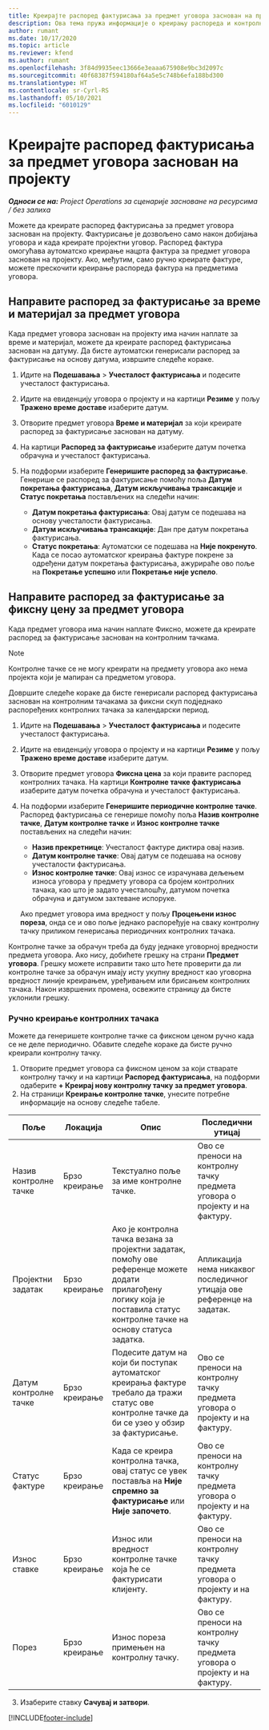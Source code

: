 ```yaml
---
title: Креирајте распоред фактурисања за предмет уговора заснован на пројекту
description: Ова тема пружа информације о креирању распореда и контролних тачака фактурисања на предметима уговора.
author: rumant
ms.date: 10/17/2020
ms.topic: article
ms.reviewer: kfend
ms.author: rumant
ms.openlocfilehash: 3f84d9935eec13666e3eaaa675908e9bc3d2097c
ms.sourcegitcommit: 40f68387f594180af64a5e5c748b6efa188bd300
ms.translationtype: HT
ms.contentlocale: sr-Cyrl-RS
ms.lasthandoff: 05/10/2021
ms.locfileid: "6010129"
---
```

# <a name="create-an-invoice-schedule-on-a-project-based-contract-line"></a>Креирајте распоред фактурисања за предмет уговора заснован на пројекту 

_**Односи се на:** Project Operations за сценарије засноване на ресурсима / без залиха_

Можете да креирате распоред фактурисања за предмет уговора заснован на пројекту. Фактурисање је дозвољено само након добијања уговора и када креирате пројектни уговор. Распоред фактура омогућава аутоматско креирање нацрта фактура за предмет уговора заснован на пројекту. Ако, међутим, само ручно креирате фактуре, можете прескочити креирање распореда фактура на предметима уговора.

## <a name="create-a-time-and-material-invoice-schedule-for-a-contract-line"></a>Направите распоред за фактурисање за време и материјал за предмет уговора

Када предмет уговора заснован на пројекту има начин наплате за време и материјал, можете да креирате распоред фактурисања заснован на датуму. Да бисте аутоматски генерисали распоред за фактурисање на основу датума, извршите следеће кораке.

1. Идите на **Подешавања** > **Учесталост фактурисања** и подесите учесталост фактурисања.
2. Идите на евиденцију уговора о пројекту и на картици **Резиме** у пољу **Тражено време доставе** изаберите датум.
3. Отворите предмет уговора **Време и материјал** за који креирате распоред за фактурисање заснован на датуму. 
4. На картици **Распоред за фактурисање** изаберите датум почетка обрачуна и учесталост фактурисања.
5. На подформи изаберите **Генеришите распоред за фактурисање**. Генерише се распоред за фактурисање помоћу поља **Датум покретања фактурисања**, **Датум искључивања трансакције** и **Статус покретања** постављених на следећи начин:

    - **Датум покретања фактурисања**: Овај датум се подешава на основу учесталости фактурисања.
    - **Датум искључивања трансакције**: Дан пре датум покретања фактурисања.
    - **Статус покретања**: Аутоматски се подешава на **Није покренуто**. Када се посао аутоматског креирања фактуре покрене за одређени датум покретања фактурисања, ажурираће ово поље на **Покретање успешно** или **Покретање није успело**.

## <a name="create-a-fixed-price-invoice-schedule-for-a-contract-line"></a>Направите распоред за фактурисање за фиксну цену за предмет уговора

Када предмет уговора има начин наплате Фиксно, можете да креирате распоред за фактурисање заснован на контролним тачкама. 

> [!NOTE]
> Контролне тачке се не могу креирати на предмету уговора ако нема пројекта који је мапиран са предметом уговора.

Довршите следеће кораке да бисте генерисали распоред фактурисања заснован на контролним тачакама за фиксни скуп подједнако распоређених контролних тачака за календарски период.

1. Идите на **Подешавања** > **Учесталост фактурисања** и подесите учесталост фактурисања.
2. Идите на евиденцију уговора о пројекту и на картици **Резиме** у пољу **Тражено време доставе** изаберите датум.
3. Отворите предмет уговора **Фиксна цена** за који правите распоред контролних тачака. На картици **Контролне тачке фактурисања** изаберите датум почетка обрачуна и учесталост фактурисања. 
4. На подформи изаберите **Генеришите периодичне контролне тачке**. Распоред фактурисања се генерише помоћу поља **Назив контролне тачке**, **Датум контролне тачке** и **Износ контролне тачке** постављених на следећи начин:

    - **Назив прекретнице**: Учесталост фактуре диктира овај назив.
    - **Датум контролне тачке**: Овај датум се подешава на основу учесталости фактурисања.
    - **Износ контролне тачке**: Овај износ се израчунава дељењем износа уговора у предмету уговора са бројем контролних тачака, као што је задато учесталошћу, датумом почетка обрачуна и датумом захтеване испоруке.

    Ако предмет уговора има вредност у пољу **Процењени износ пореза**, онда се и ово поље једнако распоређује на сваку контролну тачку приликом генерисања периодичних контролних тачака.

Контролне тачке за обрачун треба да буду једнаке уговорној вредности предмета уговора. Ако нису, добићете грешку на страни **Предмет уговора**. Грешку можете исправити тако што ћете проверити да ли контролне тачке за обрачун имају исту укупну вредност као уговорна вредност линије креирањем, уређивањем или брисањем контролних тачака. Након извршених промена, освежите страницу да бисте уклонили грешку.

### <a name="manually-create-milestones"></a>Ручно креирање контролних тачака

Можете да генеришете контролне тачке са фиксном ценом ручно када се не деле периодично. Обавите следеће кораке да бисте ручно креирали контролну тачку.

1. Отворите предмет уговора са фиксном ценом за који стварате контролну тачку и на картици **Распоред фактурисања**, на подформи одаберите **+ Креирај нову контролну тачку за предмет уговора**. 
2. На страници **Креирање контролне тачке**, унесите потребне информације на основу следеће табеле.

| Поље | Локација | Опис | Последични утицај |
| --- | --- | --- | --- |
| Назив контролне тачке | Брзо креирање | Текстуално поље за име контролне тачке. | Ово се преноси на контролну тачку предмета уговора о пројекту и на фактуру. |
| Пројектни задатак | Брзо креирање | Ако је контролна тачка везана за пројектни задатак, помоћу ове референце можете додати прилагођену логику која је поставила статус контролне тачке на основу статуса задатка. | Апликација нема никаквог последичног утицаја ове референце на задатак. |
| Датум контролне тачке | Брзо креирање | Подесите датум на који би поступак аутоматског креирања фактуре требало да тражи статус ове контролне тачке да би се узео у обзир за фактурисање. | Ово се преноси на контролну тачку предмета уговора о пројекту и на фактуру. |
| Статус фактуре | Брзо креирање | Када се креира контролна тачка, овај статус се увек поставља на **Није спремно за фактурисање** или **Није започето**. | Ово се преноси на контролну тачку предмета уговора о пројекту и на фактуру. |
| Износ ставке | Брзо креирање | Износ или вредност контролне тачке која ће се фактурисати клијенту. | Ово се преноси на контролну тачку предмета уговора о пројекту и на фактуру. |
| Порез | Брзо креирање | Износ пореза примењен на контролну тачку. | Ово се преноси на контролну тачку предмета уговора о пројекту и на фактуру. |

3. Изаберите ставку **Сачувај и затвори**.


[!INCLUDE[footer-include](../includes/footer-banner.md)]